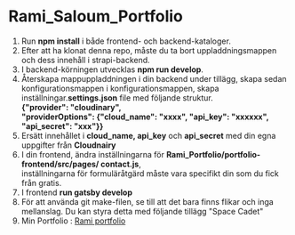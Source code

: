 # Rami_Saloum_Portfolio
1. Run **npm install** i både frontend- och backend-kataloger.  
2. Efter att ha klonat denna repo, måste du ta bort uppladdningsmappen och dess innehåll i strapi-backend.  
3. I backend-körningen utvecklas **npm run develop**.  
4. Återskapa mappuppladdningen i din backend under tillägg, skapa sedan konfigurationsmappen i konfigurationsmappen, skapa inställningar.**settings.json** file med följande struktur.  
**{"provider": "cloudinary",  
"providerOptions": {"cloud_name": "xxxx", "api_key": "xxxxxx", "api_secret": "xxx"}}**   
5. Ersätt innehållet i **cloud_name, api_key** och **api_secret** med din egna uppgifter från **Cloudnairy**  
6. I din frontend, ändra inställningarna för **Rami_Portfolio/portfolio-frontend/src/pages/ contact.js**,  
inställningarna för formuläråtgärd måste vara specifikt din som du fick från gratis.  
7. I frontend **run gatsby develop**  
8. För att använda git make-filen, se till att det bara finns flikar och inga mellanslag. Du kan styra detta med följande tillägg "Space Cadet"
9. Min Portfolio : [Rami portfolio](https://rami-saloum-site.netlify.app/)
